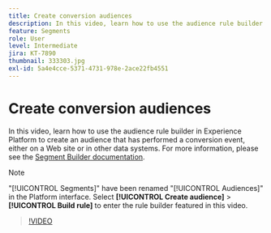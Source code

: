 ```yaml
---
title: Create conversion audiences
description: In this video, learn how to use the audience rule builder in Experience Platform to create an audience that has performed a conversion event, either on a Web site or in other data systems.
feature: Segments
role: User
level: Intermediate
jira: KT-7890
thumbnail: 333303.jpg
exl-id: 5a4e4cce-5371-4731-978e-2ace22fb4551
---
```

# Create conversion audiences

In this video, learn how to use the audience rule builder in Experience Platform to create an audience that has performed a conversion event, either on a Web site or in other data systems. For more information, please see the [Segment Builder documentation](https://experienceleague.adobe.com/docs/experience-platform/segmentation/ui/segment-builder.html).

>[!NOTE]
>
> "[!UICONTROL Segments]" have been renamed "[!UICONTROL Audiences]" in the Platform interface. Select **[!UICONTROL Create audience]** > **[!UICONTROL Build rule]** to enter the rule builder featured in this video.

>[!VIDEO](https://video.tv.adobe.com/v/333303/?learn=on&enablevpops)

